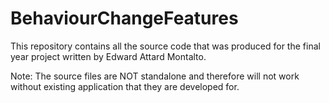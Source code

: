 # BehaviourChangeFeatures
This repository contains all the source code that was produced for the final year project written by Edward Attard Montalto.

Note: The source files are NOT standalone and therefore will not work without existing application that they are developed for.
